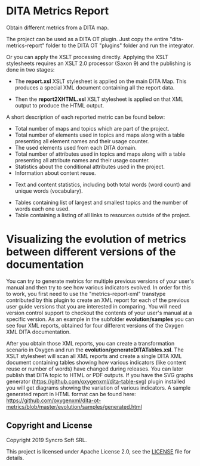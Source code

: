 # DITA Metrics Report

Obtain different metrics from a DITA map.

The project can be used as a DITA OT plugin. Just copy the entire "dita-metrics-report" folder to the DITA OT "plugins" folder and run the integrator.

Or you can apply the XSLT processing directly.
Applying the XSLT stylesheets requires an XSLT 2.0 processor (Saxon 9) and the publishing is done in two stages:

  - The **report.xsl** XSLT stylesheet is applied on the main DITA Map. This produces a special XML document containing all the report data.
  * Then the **report2XHTML.xsl** XSLT stylesheet is applied on that XML output to produce the HTML output.
  
A short description of each reported metric can be found below:

  - Total number of maps and topics which are part of the project.
  - Total number of elements used in topics and maps along with a table presenting all element names and their usage counter.
  - The used elements used from each DITA domain.
  - Total number of attributes used in topics and maps along with a table presenting all attribute names and their usage counter.
  - Statistics about the conditional attributes used in the project.
  - Information about content reuse.
  * Text and content statistics, including both total words (word count) and unique words (vocabulary).
  - Tables containing list of largest and smallest topics and the number of words each one used.
  - Table containing a listing of all links to resources outside of the project.

# Visualizing the evolution of metrics between different versions of the documentation

You can try to generate metrics for multiple previous versions of your user's manual and then try to see how various indicators evolved. In order for this to work, you first need to use the "metrics-report-xml" transtype contributed by this plugin to create an XML report for each of the previous user guide versions that you are interested in comparing. You will need version control support to checkout the contents of your user's manual at a specific version.
As an example in the subfolder **evolution/samples** you can see four XML reports, obtained for four different versions of the Oxygen XML DITA documentation.

After you obtain those XML reports, you can create a transformation scenario in Oxygen and run the **evolution/generateDITATables.xsl**. The XSLT stylesheet will scan all XML reports and create a single DITA XML document containing tables showing how various indicators (like content reuse or number of words) have changed during releases. You can later publish that DITA topic to HTML or PDF outputs. If you have the SVG graphs generator (https://github.com/oxygenxml/dita-table-svg) plugin installed you will get diagrams showing the variation of various indicators. A sample generated report in HTML format can be found here: https://github.com/oxygenxml/dita-ot-metrics/blob/master/evolution/samples/generated.html

Copyright and License
---------------------
Copyright 2019 Syncro Soft SRL.

This project is licensed under Apache License 2.0, see the [LICENSE](LICENSE) file for details.

